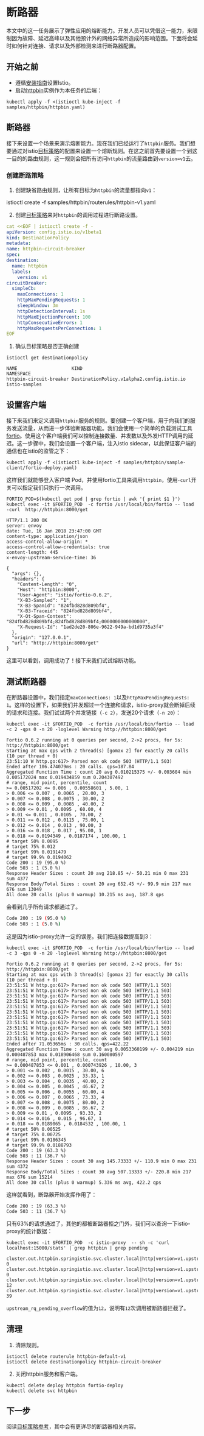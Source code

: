 # 断路器

本文中的这一任务展示了弹性应用的熔断能力。开发人员可以凭借这一能力，来限制因为故障、延迟高峰以及其他预计外的网络异常所造成的影响范围。下面将会延时如何针对连接、请求以及外部检测来进行断路器配置。

## 开始之前

- 遵循[安装指南](../../setup)设置Istio。
- 启动[httpbin](../../samples/httpbin)实例作为本任务的后端：

`kubectl apply -f <(istioctl kube-inject -f samples/httpbin/httpbin.yaml)`

## 断路器

接下来设置一个场景来演示熔断能力。现在我们已经运行了`httpbin`服务。我们想要通过对istio[目标策略](../../reference/config/istio.routing.v1alpha1.md)的配置来设置一个熔断规则。在这之前首先要设置一个到这一目的的路由规则，这一规则会把所有访问`httpbin`的流量路由到`version=v1`去。

### 创建断路策略

1. 创建缺省路由规则，让所有目标为`httpbin`的流量都指向`v1`：

  istioctl create -f samples/httpbin/routerules/httpbin-v1.yaml

2. 创建[目标策略](../../reference/config/istio.routing.v1alpha1.md)来对`httpbin`的调用过程进行断路设置。

  ~~~yaml
  cat <<EOF | istioctl create -f -
  apiVersion: config.istio.io/v1beta1
  kind: DestinationPolicy
  metadata:
  name: httpbin-circuit-breaker
  spec:
  destination:
    name: httpbin
    labels:
      version: v1
  circuitBreaker:
    simpleCb:
      maxConnections: 1
      httpMaxPendingRequests: 1
      sleepWindow: 3m
      httpDetectionInterval: 1s
      httpMaxEjectionPercent: 100
      httpConsecutiveErrors: 1
      httpMaxRequestsPerConnection: 1
  EOF
  ~~~

1. 确认目标策略是否正确创建

  ~~~
  istioctl get destinationpolicy

  NAME                    KIND                                            NAMESPACE
  httpbin-circuit-breaker DestinationPolicy.v1alpha2.config.istio.io      istio-samples
  ~~~

## 设置客户端

接下来我们来定义调用`httpbin`服务的规则。要创建一个客户端，用于向我们的服务发送流量，从而进一步体验断路器功能。我们会使用一个简单的负载测试工具[fortio](https://github.com/istio/fortio)。使用这个客户端我们可以控制连接数量、并发数以及外发HTTP调用的延迟。这一步骤中，我们会设置一个客户端，注入istio sidecar，以此保证客户端的通信也在istio的监管之下：

~~~
kubectl apply -f <(istioctl kube-inject -f samples/httpbin/sample-client/fortio-deploy.yaml)
~~~

这样我们就能够登入客户端 Pod，并使用fortio工具来调用`httpbin`，使用`-curl`开关可以指定我们只执行一次调用。

~~~
FORTIO_POD=$(kubectl get pod | grep fortio | awk '{ print $1 }')
kubectl exec -it $FORTIO_POD  -c fortio /usr/local/bin/fortio -- load -curl  http://httpbin:8000/get

HTTP/1.1 200 OK
server: envoy
date: Tue, 16 Jan 2018 23:47:00 GMT
content-type: application/json
access-control-allow-origin: *
access-control-allow-credentials: true
content-length: 445
x-envoy-upstream-service-time: 36

{
  "args": {},
  "headers": {
    "Content-Length": "0",
    "Host": "httpbin:8000",
    "User-Agent": "istio/fortio-0.6.2",
    "X-B3-Sampled": "1",
    "X-B3-Spanid": "824fbd828d809bf4",
    "X-B3-Traceid": "824fbd828d809bf4",
    "X-Ot-Span-Context": "824fbd828d809bf4;824fbd828d809bf4;0000000000000000",
    "X-Request-Id": "1ad2de20-806e-9622-949a-bd1d9735a3f4"
  },
  "origin": "127.0.0.1",
  "url": "http://httpbin:8000/get"
}
~~~

这里可以看到，调用成功了！接下来我们试试熔断功能。

## 测试断路器

在断路器设置中，我们指定`maxConnections: 1`以及`httpMaxPendingRequests: 1`。这样的设置下，如果我们并发超过一个连接和请求，istio-proxy就会断掉后续的请求和连接。我们试试两个并发链接（`-c 2`），发送20个请求（`-n 20`）：

~~~
kubectl exec -it $FORTIO_POD  -c fortio /usr/local/bin/fortio -- load -c 2 -qps 0 -n 20 -loglevel Warning http://httpbin:8000/get

Fortio 0.6.2 running at 0 queries per second, 2->2 procs, for 5s: http://httpbin:8000/get
Starting at max qps with 2 thread(s) [gomax 2] for exactly 20 calls (10 per thread + 0)
23:51:10 W http.go:617> Parsed non ok code 503 (HTTP/1.1 503)
Ended after 106.474079ms : 20 calls. qps=187.84
Aggregated Function Time : count 20 avg 0.010215375 +/- 0.003604 min 0.005172024 max 0.019434859 sum 0.204307492
# range, mid point, percentile, count
>= 0.00517202 <= 0.006 , 0.00558601 , 5.00, 1
> 0.006 <= 0.007 , 0.0065 , 20.00, 3
> 0.007 <= 0.008 , 0.0075 , 30.00, 2
> 0.008 <= 0.009 , 0.0085 , 40.00, 2
> 0.009 <= 0.01 , 0.0095 , 60.00, 4
> 0.01 <= 0.011 , 0.0105 , 70.00, 2
> 0.011 <= 0.012 , 0.0115 , 75.00, 1
> 0.012 <= 0.014 , 0.013 , 90.00, 3
> 0.016 <= 0.018 , 0.017 , 95.00, 1
> 0.018 <= 0.0194349 , 0.0187174 , 100.00, 1
# target 50% 0.0095
# target 75% 0.012
# target 99% 0.0191479
# target 99.9% 0.0194062
Code 200 : 19 (95.0 %)
Code 503 : 1 (5.0 %)
Response Header Sizes : count 20 avg 218.85 +/- 50.21 min 0 max 231 sum 4377
Response Body/Total Sizes : count 20 avg 652.45 +/- 99.9 min 217 max 676 sum 13049
All done 20 calls (plus 0 warmup) 10.215 ms avg, 187.8 qps
~~~

会看到几乎所有请求都通过了。

~~~bash
Code 200 : 19 (95.0 %)
Code 503 : 1 (5.0 %)
~~~

这是因为istio-proxy允许一定的误差。我们把连接数提高到3：

~~~
kubectl exec -it $FORTIO_POD  -c fortio /usr/local/bin/fortio -- load -c 3 -qps 0 -n 20 -loglevel Warning http://httpbin:8000/get

Fortio 0.6.2 running at 0 queries per second, 2->2 procs, for 5s: http://httpbin:8000/get
Starting at max qps with 3 thread(s) [gomax 2] for exactly 30 calls (10 per thread + 0)
23:51:51 W http.go:617> Parsed non ok code 503 (HTTP/1.1 503)
23:51:51 W http.go:617> Parsed non ok code 503 (HTTP/1.1 503)
23:51:51 W http.go:617> Parsed non ok code 503 (HTTP/1.1 503)
23:51:51 W http.go:617> Parsed non ok code 503 (HTTP/1.1 503)
23:51:51 W http.go:617> Parsed non ok code 503 (HTTP/1.1 503)
23:51:51 W http.go:617> Parsed non ok code 503 (HTTP/1.1 503)
23:51:51 W http.go:617> Parsed non ok code 503 (HTTP/1.1 503)
23:51:51 W http.go:617> Parsed non ok code 503 (HTTP/1.1 503)
23:51:51 W http.go:617> Parsed non ok code 503 (HTTP/1.1 503)
23:51:51 W http.go:617> Parsed non ok code 503 (HTTP/1.1 503)
23:51:51 W http.go:617> Parsed non ok code 503 (HTTP/1.1 503)
Ended after 71.05365ms : 30 calls. qps=422.22
Aggregated Function Time : count 30 avg 0.0053360199 +/- 0.004219 min 0.000487853 max 0.018906468 sum 0.160080597
# range, mid point, percentile, count
>= 0.000487853 <= 0.001 , 0.000743926 , 10.00, 3
> 0.001 <= 0.002 , 0.0015 , 30.00, 6
> 0.002 <= 0.003 , 0.0025 , 33.33, 1
> 0.003 <= 0.004 , 0.0035 , 40.00, 2
> 0.004 <= 0.005 , 0.0045 , 46.67, 2
> 0.005 <= 0.006 , 0.0055 , 60.00, 4
> 0.006 <= 0.007 , 0.0065 , 73.33, 4
> 0.007 <= 0.008 , 0.0075 , 80.00, 2
> 0.008 <= 0.009 , 0.0085 , 86.67, 2
> 0.009 <= 0.01 , 0.0095 , 93.33, 2
> 0.014 <= 0.016 , 0.015 , 96.67, 1
> 0.018 <= 0.0189065 , 0.0184532 , 100.00, 1
# target 50% 0.00525
# target 75% 0.00725
# target 99% 0.0186345
# target 99.9% 0.0188793
Code 200 : 19 (63.3 %)
Code 503 : 11 (36.7 %)
Response Header Sizes : count 30 avg 145.73333 +/- 110.9 min 0 max 231 sum 4372
Response Body/Total Sizes : count 30 avg 507.13333 +/- 220.8 min 217 max 676 sum 15214
All done 30 calls (plus 0 warmup) 5.336 ms avg, 422.2 qps
~~~

这样就看到，断路器开始发挥作用了：

~~~
Code 200 : 19 (63.3 %)
Code 503 : 11 (36.7 %)
~~~

只有63%的请求通过了，其他的都被断路器拒之门外，我们可以查询一下istio-proxy的统计数据：

~~~
kubectl exec -it $FORTIO_POD  -c istio-proxy  -- sh -c 'curl localhost:15000/stats' | grep httpbin | grep pending

cluster.out.httpbin.springistio.svc.cluster.local|http|version=v1.upstream_rq_pending_active: 0
cluster.out.httpbin.springistio.svc.cluster.local|http|version=v1.upstream_rq_pending_failure_eject: 0
cluster.out.httpbin.springistio.svc.cluster.local|http|version=v1.upstream_rq_pending_overflow: 12
cluster.out.httpbin.springistio.svc.cluster.local|http|version=v1.upstream_rq_pending_total: 39
~~~

`upstream_rq_pending_overflow`的值为`12`，说明有`12`次调用被断路器拦截了。

## 清理

1. 清除规则。

  ~~~
  istioctl delete routerule httpbin-default-v1
  istioctl delete destinationpolicy httpbin-circuit-breaker
  ~~~

2. 关闭httpbin服务和客户端。

  ~~~
  kubectl delete deploy httpbin fortio-deploy
  kubectl delete svc httpbin
  ~~~

## 下一步

阅读[目标策略参考](../../reference/config/istio.routing.v1alpha1.md#DestinationPolicy)，其中会有更详尽的断路器相关内容。
